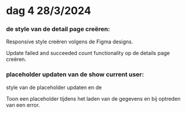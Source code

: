 # dag 4 28/3/2024

### de style van de detail page  creëren:

Responsive style creëren volgens de Figma designs.

Update failed and succeeded count functionality op de details page creëren.

### placeholder updaten van de show current user:

style van de placeholder updaten en de&#x20;

Toon een placeholder tijdens het laden van de gegevens en bij optreden van een error.
